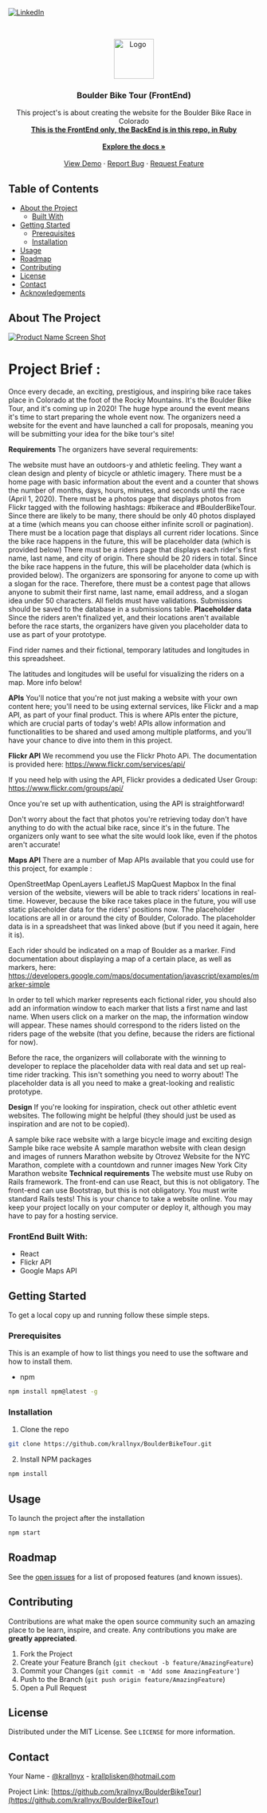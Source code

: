 <!--
*** Thanks for checking out this README Template. If you have a suggestion that would
*** make this better, please fork the repo and create a pull request or simply open
*** an issue with the tag "enhancement".
*** Thanks again! Now go create something AMAZING! :D
***
***
***
*** To avoid retyping too much info. Do a search and replace for the following:
*** krallnyx (for twitter and Github), BoulderBikeTour (project repo's name), krallplisken@hotmail.com (self explanatory...), arnaud-jeanroch (for Linkedin)
-->





<!-- PROJECT SHIELDS -->
<!--
*** I'm using markdown "reference style" links for readability.
*** Reference links are enclosed in brackets [ ] instead of parentheses ( ).
*** See the bottom of this document for the declaration of the reference variables
*** for contributors-url, forks-url, etc. This is an optional, concise syntax you may use.
*** https://www.markdownguide.org/basic-syntax/#reference-style-links

[![Contributors][contributors-shield]][contributors-url]
[![Forks][forks-shield]][forks-url]
[![Stargazers][stars-shield]][stars-url]
[![Issues][issues-shield]][issues-url]
[![MIT License][license-shield]][license-url]
-->
[![LinkedIn][linkedin-shield]][linkedin-url]



<!-- PROJECT LOGO -->
<br />
<p align="center">
  <a href="https://github.com/krallnyx/BoulderBikeTour">
    <img src="images/logo.png" alt="Logo" width="80" height="80">
  </a>

  <h3 align="center">Boulder Bike Tour (FrontEnd)</h3>

  <p align="center">
    This project's is about creating the website for the Boulder Bike Race in Colorado
    <br />
    <a href="https://github.com/krallnyx/BoulderBikeTourAPI"><strong>This is the FrontEnd only, the BackEnd is in this repo, in Ruby</strong></a>
    <br />
    <br />
    <a href="https://github.com/krallnyx/BoulderBikeTour"><strong>Explore the docs »</strong></a>
    <br />
    <br />
    <a href="https://github.com/krallnyx/BoulderBikeTour">View Demo</a>
    ·
    <a href="https://github.com/krallnyx/BoulderBikeTour/issues">Report Bug</a>
    ·
    <a href="https://github.com/krallnyx/BoulderBikeTour/issues">Request Feature</a>
  </p>
</p>



<!-- TABLE OF CONTENTS -->
## Table of Contents

* [About the Project](#about-the-project)
  * [Built With](#built-with)
* [Getting Started](#getting-started)
  * [Prerequisites](#prerequisites)
  * [Installation](#installation)
* [Usage](#usage)
* [Roadmap](#roadmap)
* [Contributing](#contributing)
* [License](#license)
* [Contact](#contact)
* [Acknowledgements](#acknowledgements)



<!-- ABOUT THE PROJECT -->
## About The Project

[![Product Name Screen Shot][product-screenshot]](https://example.com)

# Project Brief :

Once every decade, an exciting, prestigious, and inspiring bike race takes place in Colorado at the foot of the Rocky Mountains. It's the Boulder Bike Tour, and it's coming up in 2020! The huge hype around the event means it's time to start preparing the whole event now. The organizers need a website for the event and have launched a call for proposals, meaning you will be submitting your idea for the bike tour's site!

**Requirements**
The organizers have several requirements:

The website must have an outdoors-y and athletic feeling. They want a clean design and plenty of bicycle or athletic imagery.
There must be a home page with basic information about the event and a counter that shows the number of months, days, hours, minutes, and seconds until the race (April 1, 2020).
There must be a photos page that displays photos from Flickr tagged with the following hashtags: #bikerace and #BoulderBikeTour. Since there are likely to be many, there should be only 40 photos displayed at a time (which means you can choose either infinite scroll or pagination).
There must be a location page that displays all current rider locations. Since the bike race happens in the future, this will be placeholder data (which is provided below)
There must be a riders page that displays each rider's first name, last name, and city of origin. There should be 20 riders in total. Since the bike race happens in the future, this will be placeholder data (which is provided below).
The organizers are sponsoring for anyone to come up with a slogan for the race. Therefore, there must be a contest page that allows anyone to submit their first name, last name, email address, and a slogan idea under 50 characters. All fields must have validations. Submissions should be saved to the database in a submissions table.
**Placeholder data**
Since the riders aren't finalized yet, and their locations aren't available before the race starts, the organizers have given you placeholder data to use as part of your prototype.

Find rider names and their fictional, temporary latitudes and longitudes in this spreadsheet.

The latitudes and longitudes will be useful for visualizing the riders on a map. More info below!

**APIs**
You'll notice that you're not just making a website with your own content here; you'll need to be using external services, like Flickr and a map API, as part of your final product. This is where APIs enter the picture, which are crucial parts of today's web! APIs allow information and functionalities to be shared and used among multiple platforms, and you'll have your chance to dive into them in this project.

**Flickr API**
We recommend you use the Flickr Photo APi. The documentation is provided here:  https://www.flickr.com/services/api/

If you need help with using the API, Flickr provides a dedicated User Group:  https://www.flickr.com/groups/api/

Once you're set up with authentication, using the API is straightforward!

Don't worry about the fact that photos you're retrieving today don't have anything to do with the actual bike race, since it's in the future. The organizers only want to see what the site would look like, even if the photos aren't accurate!

**Maps API**
There are a number of Map APIs available that you could use for this project, for example :

OpenStreetMap
OpenLayers
LeafletJS
MapQuest
Mapbox
In the final version of the website, viewers will be able to track riders' locations in real-time. However, because the bike race takes place in the future, you will use static placeholder data for the riders' positions now. The placeholder locations are all in or around the city of Boulder, Colorado. The placeholder data is in a spreadsheet that was linked above (but if you need it again, here it is).

Each rider should be indicated on a map of Boulder as a marker. Find documentation about displaying a map of a certain place, as well as markers, here: https://developers.google.com/maps/documentation/javascript/examples/marker-simple

In order to tell which marker represents each fictional rider, you should also add an information window to each marker that lists a first name and last name. When users click on a marker on the map, the information window will appear. These names should correspond to the riders listed on the riders page of the website (that you define, because the riders are fictional for now). 

Before the race, the organizers will collaborate with the winning to developer to replace the placeholder data with real data and set up real-time rider tracking. This isn't something you need to worry about! The placeholder data is all you need to make a great-looking and realistic prototype.

**Design**
If you're looking for inspiration, check out other athletic event websites. The following might be helpful (they should just be used as inspiration and are not to be copied).

A sample bike race website with a large bicycle image and exciting design
Sample bike race website
A sample marathon website with clean design and images of runners
Marathon website by Otrovez
Website for the NYC Marathon, complete with a countdown and runner images
New York City Marathon website
 **Technical requirements**
The website must use Ruby on Rails framework.
The front-end can use React, but this is not obligatory.
The front-end can use Bootstrap, but this is not obligatory.
You must write standard Rails tests!
This is your chance to take a website online. You may keep your project locally on your computer or deploy it, although you may have to pay for a hosting service.



### FrontEnd Built With:

* React
* Flickr API
* Google Maps API



<!-- GETTING STARTED -->
## Getting Started

To get a local copy up and running follow these simple steps.

### Prerequisites

This is an example of how to list things you need to use the software and how to install them.
* npm
```sh
npm install npm@latest -g
```

### Installation

1. Clone the repo
```sh
git clone https://github.com/krallnyx/BoulderBikeTour.git
```
2. Install NPM packages
```sh
npm install
```



<!-- USAGE EXAMPLES -->
## Usage

To launch the project after the installation
```sh
npm start
```


<!-- ROADMAP -->
## Roadmap

See the [open issues](https://github.com/krallnyx/BoulderBikeTour/issues) for a list of proposed features (and known issues).



<!-- CONTRIBUTING -->
## Contributing

Contributions are what make the open source community such an amazing place to be learn, inspire, and create. Any contributions you make are **greatly appreciated**.

1. Fork the Project
2. Create your Feature Branch (`git checkout -b feature/AmazingFeature`)
3. Commit your Changes (`git commit -m 'Add some AmazingFeature'`)
4. Push to the Branch (`git push origin feature/AmazingFeature`)
5. Open a Pull Request



<!-- LICENSE -->
## License

Distributed under the MIT License. See `LICENSE` for more information.



<!-- CONTACT -->
## Contact

Your Name - [@krallnyx](https://twitter.com/krallnyx) - krallplisken@hotmail.com

Project Link: [https://github.com/krallnyx/BoulderBikeTour](https://github.com/krallnyx/BoulderBikeTour)



<!-- ACKNOWLEDGEMENTS
## Acknowledgements

* []()
* []()
* []()
 -->




<!-- MARKDOWN LINKS & IMAGES -->
<!-- https://www.markdownguide.org/basic-syntax/#reference-style-links -->
[contributors-shield]: https://img.shields.io/github/contributors/krallnyx/repo.svg?style=flat-square
[contributors-url]: https://github.com/krallnyx/repo/graphs/contributors
[forks-shield]: https://img.shields.io/github/forks/krallnyx/repo.svg?style=flat-square
[forks-url]: https://github.com/krallnyx/repo/network/members
[stars-shield]: https://img.shields.io/github/stars/krallnyx/repo.svg?style=flat-square
[stars-url]: https://github.com/krallnyx/repo/stargazers
[issues-shield]: https://img.shields.io/github/issues/krallnyx/repo.svg?style=flat-square
[issues-url]: https://github.com/krallnyx/repo/issues
[license-shield]: https://img.shields.io/github/license/krallnyx/repo.svg?style=flat-square
[license-url]: https://github.com/krallnyx/repo/blob/master/LICENSE.txt
[linkedin-shield]: https://img.shields.io/badge/-LinkedIn-black.svg?style=flat-square&logo=linkedin&colorB=555
[linkedin-url]: https://linkedin.com/in/arnaud-jeanroch
[product-screenshot]: images/screenshot.png
